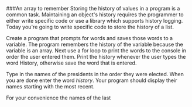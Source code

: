 ###An array to remember
Storing the history of values in a program is a common task. Maintaining an object's history requires the programmer to either write specific code or use a library which supports history logging. Today you're going to write specific code to store the history of a list.

Create a program that prompts for words and saves those words to a variable. The program remembers the history of the variable because the variable is an array. Next use a for loop to print the words to the console in order the user entered them. Print the history whenever the user types the word History, otherwise save the word that is entered.

Type in the names of the presidents in the order they were elected. When you are done enter the word _history_. Your program should display their names starting with the most recent.

For your convenience the names of the last 




